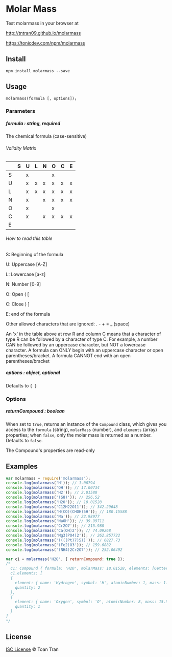 # Molar Mass

Test molarmass in your browser at

http://tntran09.github.io/molarmass

https://tonicdev.com/npm/molarmass

## Install

```
npm install molarmass --save
```

## Usage

```
molarmass(formula [, options]);
```
### Parameters
##### formula : string, required

The chemical formula (case-sensitive)

###### Validity Matrix
|   | S | U | L | N | O | C | E |
| --- | --- | --- | --- | --- | --- | --- | --- |
| S |   | x |   |   | x |   |   |
| U |   | x | x | x | x | x | x |
| L |   | x | x | x | x | x | x |
| N |   | x |   | x | x | x | x |
| O |   | x |   |   | x |   |   |
| C |   | x |   | x | x | x | x |
| E |   |   |   |   |   |   |   |   |

###### How to read this table

S: Beginning of the formula

U: Uppercase [A-Z]

L: Lowercase [a-z]

N: Number [0-9]

O: Open ( [

C: Close ) ]

E: end of the formula

Other allowed characters that are ignored: . - + = _ (space)

An 'x' in the table above at row R and column C means that a character of type R can be followed by a character of type C. For example, a number CAN be followed by an uppercase character, but NOT a lowercase character. A formula can ONLY begin with an uppercase character or open parentheses/bracket. A formula CANNOT end with an open parentheses/bracket


##### options : object, optional

Defaults to `{ }`

### Options

##### returnCompound : boolean

When set to `true`, returns an instance of the `Compound` class, which gives you access to the `formula` (string), `molarMass` (number), and `elements` (array) properties; when `false`, only the molar mass is returned as a number. Defaults to `false`.

The Compound's properties are read-only

## Examples

```js
var molarmass = require('molarmass');
console.log(molarmass('H')); // 1.00794
console.log(molarmass('OH')); // 17.00734
console.log(molarmass('H2')); // 2.01588
console.log(molarmass('(S8)')); // 256.52
console.log(molarmass('H2O')); // 18.01528
console.log(molarmass('C12H22O11')); // 342.29648
console.log(molarmass('H(CO)(CHOH)5H')); // 180.15588
console.log(molarmass('Na')); // 22.98977
console.log(molarmass('NaOH')); // 39.99711
console.log(molarmass('Cr2O7')); // 215.988
console.log(molarmass('Ca(OH)2')); // 74.09268
console.log(molarmass('Mg3(PO4)2')); // 262.857722
console.log(molarmass('((((Pt)7)5))')); // 6827.73
console.log(molarmass('(Fe2)O3')); // 159.6882
console.log(molarmass('(NH4)2Cr2O7')); // 252.06492

var c1 = molarmass('H2O', { returnCompound: true });
/*
  c1: Compound { formula: 'H2O', molarMass: 18.01528, elements: [Getter] }
  c1.elements: [
  {
    element: { name: 'Hydrogen', symbol: 'H', atomicNumber: 1, mass: 1.00794 },
    quantity: 2
  },
  {
    element: { name: 'Oxygen', symbol: 'O', atomicNumber: 8, mass: 15.9994 },
    quantity: 1
  }
]
*/
```

## License

[ISC License](http://www.isc.org/downloads/software-support-policy/isc-license/) © Toan Tran
